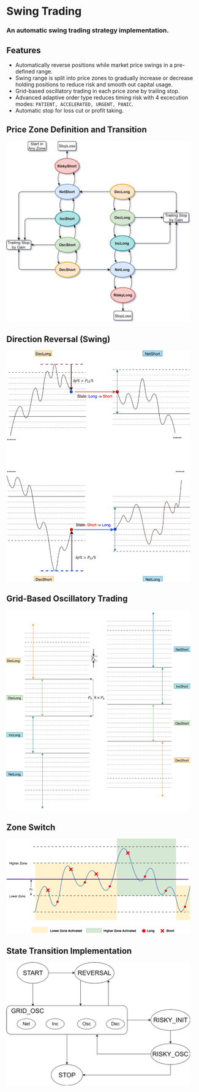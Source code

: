 # Swing Trading

### An automatic swing trading strategy implementation.

## Features

* Automatically reverse positions while market price swings in a pre-defined range.
* Swing range is split into price zones to gradually increase or decrease holding positions to reduce risk and smooth out capital usage.
* Grid-based oscillatory trading in each price zone by trailing stop.
* Advanced adaptive order type reduces timing risk with 4 excecution modes: `PATIENT, ACCELERATED, URGENT, PANIC`.
* Automatic stop for loss cut or profit taking.

## Price Zone Definition and Transition
<p><img src="images/state_flowchart.png" width=480></p>

## Direction Reversal (Swing)
<p><img src="images/state_reversal.png" width=480></p>

## Grid-Based Oscillatory Trading
<p><img src="images/grid_osc.png" width=480></p>

## Zone Switch
<p><img src="images/zone_switch.png" width=480></p>

## State Transition Implementation
<p><img src="images/state_transition.png" width=480></p>